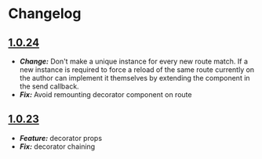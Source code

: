# Changelog

## <a name="1.0.24" href="#1.0.24">1.0.24</a>
* ***Change:*** Don't make a unique instance for every new route match. If a new instance is required to force a reload of the same route currently on the author can implement it themselves by extending the component in the send callback. 
* ***Fix:*** Avoid remounting decorator component on route 


## <a name="1.0.23" href="#1.0.23">1.0.23</a>
* ***Feature:*** decorator props
* ***Fix:*** decorator chaining